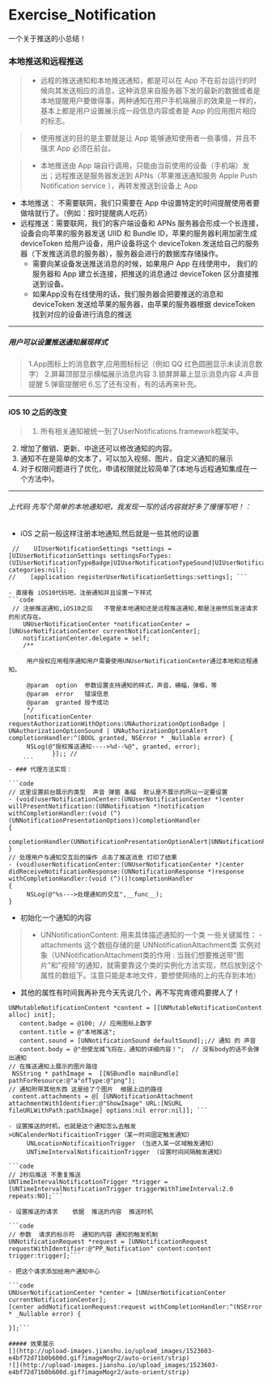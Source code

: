 # Exercise_Notification
一个关于推送的小总结！
### 本地推送和远程推送
>  - 远程的推送通知和本地推送通知，都是可以在 App 不在前台运行的时候向其发送相应的消息，这种消息来自服务器下发的最新的数据或者是本地提醒用户要做得事，两种通知在用户手机端展示的效果是一样的，基本上都是用户设置展示成一段信息内容或者是 App 的应用图片相应的标志。
 
>-  使用推送的目的是主要就是让 App 能够通知使用者一些事情，并且不强求 App 必须在前台。


> -  本地推送由 App 端自行调用，只能由当前使用的设备（手机端）发出；远程推送是服务器发送到 APNs（苹果推送通知服务 Apple Push Notification service ），再转发推送到设备上 App
 - 本地推送： 不需要联网，我们只需要在 App 中设置特定的时间提醒使用者要做啥就行了。（例如：按时提醒病人吃药）
 - 远程推送：需要联网，我们的客户端设备和 APNs 服务器会形成一个长连接，设备会向苹果的服务器发送 UIID 和 Bundle ID，苹果的服务器利用加密生成 deviceToken 给用户设备，用户设备将这个 deviceToken 发送给自己的服务器（下发推送消息的服务器），服务器会进行的数据库存储操作。
     -  需要向某设备发送推送消息的时候，如果用户 App 在线使用中， 我们的服务器和 App 建立长连接，把推送的消息通过 deviceToken 区分直接推送到设备。
    - 如果App没有在线使用的话，我们服务器会把要推送的消息和 deviceToken 发送给苹果的服务器，由苹果的服务器根据 deviceToken 找到对应的设备进行消息的推送

------
##### 用户可以设置推送通知展现样式
> 1.App图标上的消息数字,应用图标标记（例如 QQ 红色圆圈显示未读消息数字）
2.屏幕顶部显示横幅展示消息内容
3.锁屏屏幕上显示消息内容
4.声音提醒
5.弹窗提醒吧
6.忘了还有没有，有的话再来补充。

--------
#### iOS 10 之后的改变 
>1. 所有相关通知被统一到了UserNotifications.framework框架中。
2. 增加了撤销、更新、中途还可以修改通知的内容。
3. 通知不在是简单的文本了，可以加入视频、图片，自定义通知的展示
4. 对于权限问题进行了优化，申请权限就比较简单了(本地与远程通知集成在一个方法中)。

-------
###### 上代码 先写个简单的本地通知吧，我发现一写的话内容就好多了慢慢写吧！：
- iOS 之前一般这样注册本地通知,然后就是一些其他的设置
```code 
 //    UIUserNotificationSettings *settings = [UIUserNotificationSettings settingsForTypes:(UIUserNotificationTypeBadge|UIUserNotificationTypeSound|UIUserNotificationTypeAlert) categories:nil];
//    [application registerUserNotificationSettings:settings]; ```

- 直接看 iOS10代码吧，注册通知并且设置一下样式
```code
 // 注册推送通知,iOS10之后   不管是本地通知还是远程推送通知,都是注册然后发送请求的形式存在。
    UNUserNotificationCenter *notificationCenter = [UNUserNotificationCenter currentNotificationCenter];
    notificationCenter.delegate = self;
    /**
     
     用户授权应用程序通知用户需要使用UNUserNotificationCenter通过本地和远程通知。

     @param  option  参数设置支持通知的样式，声音，横幅，弹框，等
     @param  error   错误信息
     @param  granted 授予成功
     */
    [notificationCenter requestAuthorizationWithOptions:UNAuthorizationOptionBadge | UNAuthorizationOptionSound | UNAuthorizationOptionAlert completionHandler:^(BOOL granted, NSError * _Nullable error) {
     NSLog(@"授权推送通知---->%d--%@", granted, error);
            }];; //
    ```
- ### 代理方法实现：

```code 
// 这里设置前台展示的类型  声音 弹窗 条幅  默认是不展示的所以一定要设置
- (void)userNotificationCenter:(UNUserNotificationCenter *)center willPresentNotification:(UNNotification *)notification withCompletionHandler:(void (^)(UNNotificationPresentationOptions))completionHandler
{
    completionHandler(UNNotificationPresentationOptionAlert|UNNotificationPresentationOptionBadge|UNNotificationPresentationOptionSound);
}
// 处理用户与通知交互后的操作 点击了推送消息 打印了结果
- (void)userNotificationCenter:(UNUserNotificationCenter *)center didReceiveNotificationResponse:(UNNotificationResponse *)response withCompletionHandler:(void (^)())completionHandler
{
     NSLog(@"%s--->处理通知的交互",__func__);
}
```



- 初始化一个通知的内容
> - UNNotificationContent: 用来具体描述通知的一个类
     一些关键属性：
    -  attachments    这个数组存储的是 UNNotificationAttachment类 实例对象（UNNotificationAttachment类的作用 : 当我们想要推送带“图片”和”视频“的通知，就需要靠这个类的实例化方法实现，然后放到这个属性的数组下。注意只能是本地文件，要想使网络的上的先存到本地）
   - 其他的属性有时间我再补充今天先说几个，再不写完肯德鸡要撵人了！

```code 
UNMutableNotificationContent *content = [[UNMutableNotificationContent alloc] init];
   content.badge = @100; // 应用图标上数字
   content.title = @"本地推送";
   content.sound = [UNNotificationSound defaultSound];;// 通知 的 声音
   content.body = @"但使龙城飞将在，通知的详细内容！";  // 没有body的话不会弹出通知
// 在推送通知上展示的图片路径
 NSString * pathImage =  [[NSBundle mainBundle] pathForResource:@"a"ofType:@"png"];
// 通知附带其他东西 这是给了个图片  根据上边的路径
 content.attachments = @[ [UNNotificationAttachment attachmentWithIdentifier:@"ShowImage" URL:[NSURL fileURLWithPath:pathImage] options:nil error:nil]]; ```

- 设置推送的时机，也就是这个通知怎么去触发
>UNCalenderNotificaitionTrigger（某一时间固定触发通知）
     UNLocationNotificaitionTrigger （当进入某一区域触发通知）
     UNTimeIntervalNotificaitionTrigger （设置时间间隔触发通知）

```code 
// 2秒后推送 不重复推送
UNTimeIntervalNotificationTrigger *trigger = [UNTimeIntervalNotificationTrigger triggerWithTimeInterval:2.0 repeats:NO];```

- 设置推送的请求    依据  推送的内容  推送时机

```code 
// 参数  请求的标示符  通知的内容 通知的触发机制
UNNotificationRequest *request = [UNNotificationRequest requestWithIdentifier:@"PP_Notification" content:content trigger:trigger];```

- 把这个请求添加给用户通知中心

```code
UNUserNotificationCenter *center = [UNUserNotificationCenter currentNotificationCenter];
[center addNotificationRequest:request withCompletionHandler:^(NSError * _Nullable error) {
    
}];```

##### 效果展示
[](http://upload-images.jianshu.io/upload_images/1523603-e4bf72d71b0b600d.gif?imageMogr2/auto-orient/strip)
![](http://upload-images.jianshu.io/upload_images/1523603-e4bf72d71b0b600d.gif?imageMogr2/auto-orient/strip)
